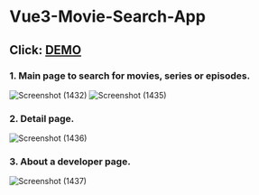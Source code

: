 # Vue3-Movie-Search-App
## Click: [DEMO](https://searchmovie4tonight.netlify.app/)

### 1. Main page to search for movies, series or episodes.
![Screenshot (1432)](https://github.com/jeongwookim2022/Vue3-Movie-Search-App/assets/109917393/e17932cc-ea57-41dd-bc72-91ec17e2566b)
![Screenshot (1435)](https://github.com/jeongwookim2022/Vue3-Movie-Search-App/assets/109917393/5cd50739-0f6a-42f0-95e6-db41e0e98f2d)

### 2. Detail page.
![Screenshot (1436)](https://github.com/jeongwookim2022/Vue3-Movie-Search-App/assets/109917393/40867466-7e48-4c91-9ab7-d4e2a71dff1d)

### 3. About a developer page.
![Screenshot (1437)](https://github.com/jeongwookim2022/Vue3-Movie-Search-App/assets/109917393/65300781-7e02-45d1-bdcb-0b29953978ed)
